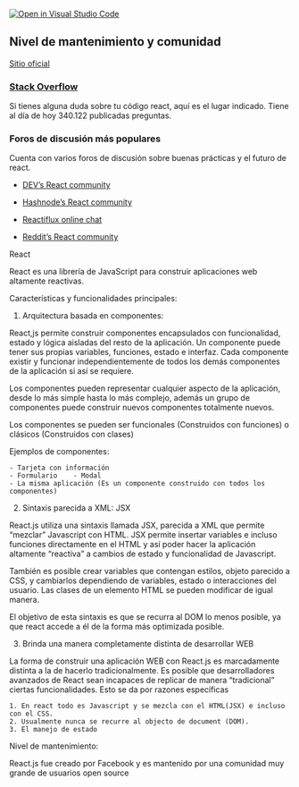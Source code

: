 [![Open in Visual Studio Code](https://classroom.github.com/assets/open-in-vscode-f059dc9a6f8d3a56e377f745f24479a46679e63a5d9fe6f495e02850cd0d8118.svg)](https://classroom.github.com/online_ide?assignment_repo_id=5990355&assignment_repo_type=AssignmentRepo)

## Nivel de mantenimiento y comunidad

[Sitio oficial](https://reactjs.org/community/support.html)

### [Stack Overflow](https://stackoverflow.com/questions/tagged/reactjs)
Si tienes alguna duda sobre tu código react, aquí es el lugar indicado.
Tiene al día de hoy 340.122 publicadas preguntas.

### Foros de discusión más populares
Cuenta con varios foros de discusión sobre buenas prácticas y el futuro de react.

- [DEV’s React community](https://dev.to/t/react)

- [Hashnode’s React community](https://hashnode.com/n/reactjs)

- [Reactiflux online chat](https://discord.gg/reactiflux)

- [Reddit’s React community](https://www.reddit.com/r/reactjs/)

React 

React es una librería de JavaScript para construir aplicaciones web altamente reactivas.

Características y funcionalidades principales:

1. Arquitectura basada en componentes: 

React,js permite construir componentes encapsulados con funcionalidad, estado y lógica aisladas del resto de la aplicación. Un componente puede tener sus propias variables, funciones, estado e interfaz. Cada componente existir y funcionar independientemente de todos los demás componentes de la aplicación si así se requiere.

Los componentes pueden representar cualquier aspecto de la aplicación, desde lo más simple hasta lo más complejo, además un grupo de componentes puede construir nuevos componentes totalmente nuevos.

Los componentes se pueden ser funcionales (Construidos con funciones) o clásicos (Construidos con clases)

Ejemplos de componentes:

	- Tarjeta con información
	- Formulario 	- Modal 
	- La misma aplicación (Es un componente construido con todos los componentes)

2. Sintaxis parecida a XML: JSX

React.js utiliza una sintaxis llamada JSX, parecida a XML que permite “mezclar” Javascript con HTML. JSX permite insertar variables e incluso funciones directamente en el HTML y así poder hacer la aplicación altamente “reactiva” a cambios de estado y funcionalidad de Javascript.

También es posible crear variables que contengan estilos, objeto parecido a CSS, y cambiarlos dependiendo de variables, estado o interacciones del usuario. Las clases de un elemento HTML se pueden modificar de igual manera. 

El objetivo de esta sintaxis es que se recurra al DOM lo menos posible, ya que react accede a él de la forma más optimizada posible. 

3. Brinda una manera completamente distinta de desarrollar WEB

La forma de construir una aplicación WEB con React.js es marcadamente distinta a la de hacerlo tradicionalmente. Es posible que desarrolladores avanzados de React sean incapaces de replicar de manera “tradicional” ciertas funcionalidades. Esto se da por razones específicas

    1. En react todo es Javascript y se mezcla con el HTML(JSX) e incluso con el CSS.
    2. Usualmente nunca se recurre al objecto de document (DOM).
    3. El manejo de estado 


Nivel de mantenimiento:

React.js fue creado por Facebook y es mantenido por una comunidad muy grande de usuarios open source

